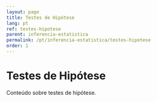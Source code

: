```yaml
---
layout: page
title: Testes de Hipótese
lang: pt
ref: testes-hipotese
parent: inferencia-estatistica
permalink: /pt/inferencia-estatistica/testes-hipotese
order: 1
---
```


# Testes de Hipótese

Conteúdo sobre testes de hipótese.
